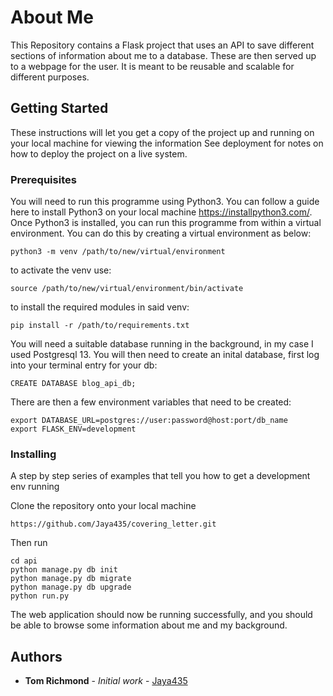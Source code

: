 # About Me

This Repository contains a Flask project that uses an API to save different sections of information about me to a database. These are then served up to a webpage for the user. It is meant to be reusable and scalable for different purposes.

## Getting Started

These instructions will let you get a copy of the project up and running on your local machine for viewing the information See deployment for notes on how to deploy the project on a live system.

### Prerequisites

You will need to run this programme using Python3. You can follow a guide here to install Python3 on your local machine https://installpython3.com/. Once Python3 is installed, you can run this programme from within a virtual environment. You can do this by creating a virtual environment as below:

```
python3 -m venv /path/to/new/virtual/environment
```
to activate the venv use:
```
source /path/to/new/virtual/environment/bin/activate
```
to install the required modules in said venv:
```
pip install -r /path/to/requirements.txt
```
You will need a suitable database running in the background, in my case I used Postgresql 13. You will then need to create an inital database, first log into your terminal entry for your db:
```
CREATE DATABASE blog_api_db;
```
There are then a few environment variables that need to be created:
```
export DATABASE_URL=postgres://user:password@host:port/db_name
export FLASK_ENV=development
```
### Installing

A step by step series of examples that tell you how to get a development env running

Clone the repository onto your local machine
```
https://github.com/Jaya435/covering_letter.git
```
Then run
```
cd api
python manage.py db init
python manage.py db migrate
python manage.py db upgrade
python run.py
```

The web application should now be running successfully, and you should be able to browse some information about me and my background.

## Authors

* **Tom Richmond** - *Initial work* - [Jaya435](https://github.com/Jaya435/)
